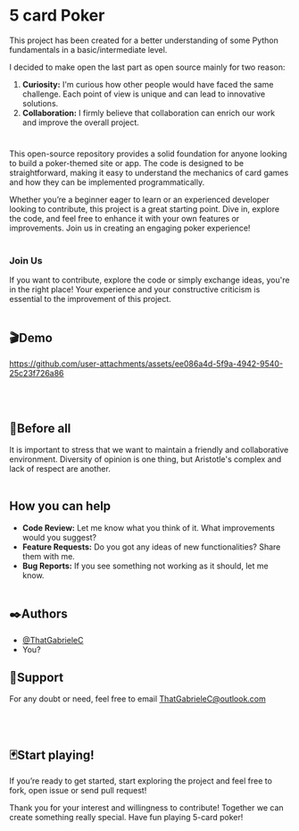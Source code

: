 # 5 card Poker


This project has been created for a better understanding of some Python fundamentals in a basic/intermediate level.

I decided to make open the last part as open source mainly for two reason:  
1. **Curiosity:** I'm curious how other people would have faced the same challenge. Each point of view is unique and can lead to innovative solutions.
2. **Collaboration:** I firmly believe that collaboration can enrich our work and improve the overall project.
#
This open-source repository provides a solid foundation for anyone looking to build a poker-themed site or app. The code is designed to be straightforward, making it easy to understand the mechanics of card games and how they can be implemented programmatically.

Whether you’re a beginner eager to learn or an experienced developer looking to contribute, this project is a great starting point. Dive in, explore the code, and feel free to enhance it with your own features or improvements. Join us in creating an engaging poker experience!
<br></br>

### Join Us
If you want to contribute, explore the code or simply exchange ideas, you're in the right place! Your experience and your constructive criticism is essential to the improvement of this project.
<br></br>
## 🎬Demo
https://github.com/user-attachments/assets/ee086a4d-5f9a-4942-9540-25c23f726a86

<br></br>
## 📌Before all
It is important to stress that we want to maintain a friendly and collaborative environment. Diversity of opinion is one thing, but Aristotle's complex and lack of respect are another.
<br></br>

## How you can help
- **Code Review:** Let me know what you think of it. What improvements would you suggest?
- **Feature Requests:** Do you got any ideas of new functionalities? Share them with me.
- **Bug Reports:** If you see something not working as it should, let me know.
<br></br>

## ✒️Authors
- [@ThatGabrieleC](https://www.github.com/ThatGabrieleC)
- You?

## 🤝Support
For any doubt or need, feel free to email ThatGabrieleC@outlook.com

<br></br>
## 🃏Start playing!
If you’re ready to get started, start exploring the project and feel free to fork, open issue or send pull request!

Thank you for your interest and willingness to contribute! Together we can create something really special. Have fun playing 5-card poker! 
